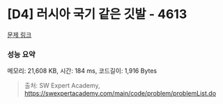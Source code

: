 # [D4] 러시아 국기 같은 깃발 - 4613 

[문제 링크](https://swexpertacademy.com/main/code/problem/problemDetail.do?contestProbId=AWQl9TIK8qoDFAXj) 

### 성능 요약

메모리: 21,608 KB, 시간: 184 ms, 코드길이: 1,916 Bytes



> 출처: SW Expert Academy, https://swexpertacademy.com/main/code/problem/problemList.do